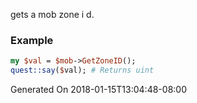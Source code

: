 gets a mob zone i d.
### Example

```perl
my $val = $mob->GetZoneID();
quest::say($val); # Returns uint
```


Generated On 2018-01-15T13:04:48-08:00